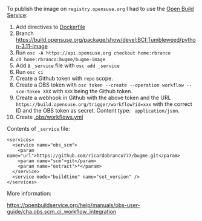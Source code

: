 
To publish the image on `registry.opensuse.org` I had to use the [Open Build Service](https://openbuildservice.org/):

1. Add directives to [Dockerfile](../Dockerfile)
1. Branch https://build.opensuse.org/package/show/devel:BCI:Tumbleweed/python-3.11-image
1. Run `osc -A https://api.opensuse.org checkout home:rbranco`
1. `cd home:rbranco:bugme/bugme-image`
1. Add a `_service` file with `osc add _service`
1. Run `osc ci`
1. Create a Github token with `repo` scope.
1. Create a OBS token with `osc token --create --operation workflow --scm-token XXX` with `XXX` being the Github token.
1. Create a webhook in Github with the above token and the URL `https://build.opensuse.org/trigger/workflow?id=xxx` with the correct ID and the OBS token as secret. Content type: ` application/json`.
1. Create [.obs/workflows.yml](../.obs/workflows.yml)

Contents of `_service` file:
```
<services>
  <service name="obs_scm">
    <param name="url">https://github.com/ricardobranco777/bugme.git</param>
    <param name="scm">git</param>
    <param name="extract">*</param>
  </service>
  <service mode="buildtime" name="set_version" />
</services>
```

More information:

https://openbuildservice.org/help/manuals/obs-user-guide/cha.obs.scm_ci_workflow_integration

